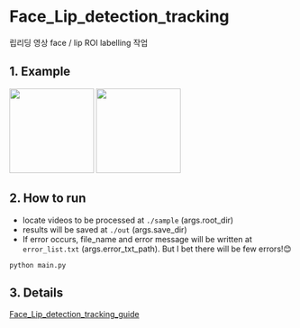 # Face_Lip_detection_tracking
립리딩 영상 face / lip ROI labelling 작업


## 1. Example

<img src="https://user-images.githubusercontent.com/77431192/179312614-04b450a5-ab56-4310-bed6-d2650aba0dae.gif" width="150" height="150"/> <img src="https://user-images.githubusercontent.com/77431192/179313748-81a83727-a739-4753-964f-8c4701dfd210.gif" width="150" height="150"/>

## 2. How to run
* locate videos to be processed at `./sample` (args.root_dir)
* results will be saved at `./out` (args.save_dir)
* If error occurs, file_name and error message will be written at `error_list.txt` (args.error_txt_path). But I bet there will be few errors!😊
~~~
python main.py
~~~

## 3. Details
[Face_Lip_detection_tracking_guide](https://pollen-cardboard-eef.notion.site/Face_Lip_detection_tracking_guide-c4a59f4e3f1246b5b5c934942e7ccd42)
